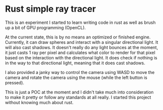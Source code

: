 # Rust simple ray tracer

This is an experiment I started to learn writing code in rust as well as brush
up a bit of GPU programming (OpenCL).

At the current state, this is by no means an optimized or finished engine.
Currently, it can draw spheres and interact with a singular directional light.
It will also cast shadows. It doesn't really do any light bounces at the moment, it just casts 1 ray per pixel and calculates what color to render for that pixel
based on the interaction with the directional light. It does check if nothing
is in the way to that directional light, meaning that it does cast shadows.

I also provided a janky way to control the camera using WASD to move the camera
and rotate the camera using the mouse (while the left button is pressed).

This is just a POC at the moment and I didn't take much into consideration to
make it pretty or follow any standards at all really. I started this project
without knowing much about rust.
